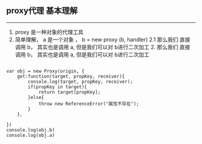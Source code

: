 ## proxy代理 基本理解
---
1. proxy 是一种对象的代理工具
2. 简单理解， a 是一个对象 ， b = new proxy (b, handler)
   2.1  那么我们 直接 调用 b， 其实也是调用 a, 但是我们可以对 b进行二次加工
   2. 那么我们 直接 调用 b， 其实也是调用 a, 但是我们可以对 b进行二次加工

`````var origin = {"b":1}

var obj = new Proxy(origin, {
    get:function(target, propKey, receiver){
        console.log(target, propKey, receiver);
        if(propKey in target){
            return target[propKey];
        }else{
            throw new ReferenceError("属性不存在");
        }
    },

})
console.log(obj.b)
console.log(obj.a)
`````

